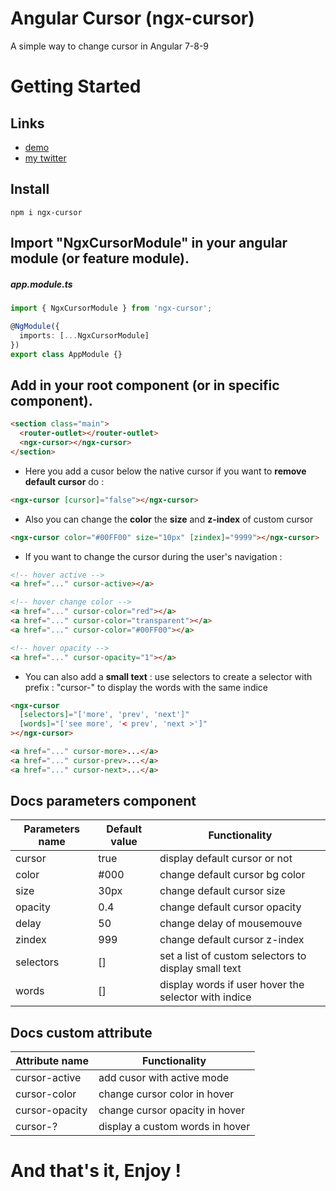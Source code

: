 # Angular Cursor (ngx-cursor)

A simple way to change cursor in Angular 7-8-9

# Getting Started

## Links

- [demo](https://ngx-simple.maximejacquet.fr/cursor)
- [my twitter](https://twitter.com/maxime1jacquet)

## Install

```
npm i ngx-cursor
```

## Import "NgxCursorModule" in your angular module (or feature module).

##### app.module.ts

```ts
import { NgxCursorModule } from 'ngx-cursor';

@NgModule({
  imports: [...NgxCursorModule]
})
export class AppModule {}
```

## Add <ngx-cursor></ngx-cursor> in your root component (or in specific component).

```html
<section class="main">
  <router-outlet></router-outlet>
  <ngx-cursor></ngx-cursor>
</section>
```

- Here you add a cusor below the native cursor if you want to **remove default cursor** do :

```html
<ngx-cursor [cursor]="false"></ngx-cursor>
```

- Also you can change the **color** the **size** and **z-index** of custom cursor

```html
<ngx-cursor color="#00FF00" size="10px" [zindex]="9999"></ngx-cursor>
```

- If you want to change the cursor
  during the user's navigation :

```html
<!-- hover active -->
<a href="..." cursor-active></a>

<!-- hover change color -->
<a href="..." cursor-color="red"></a>
<a href="..." cursor-color="transparent"></a>
<a href="..." cursor-color="#00FF00"></a>

<!-- hover opacity -->
<a href="..." cursor-opacity="1"></a>
```

- You can also add a **small text** : use selectors to create a selector with prefix : "cursor-" to display the words with the same indice

```html
<ngx-cursor
  [selectors]="['more', 'prev', 'next']"
  [words]="['see more', '< prev', 'next >']"
></ngx-cursor>

<a href="..." cursor-more>...</a>
<a href="..." cursor-prev>...</a>
<a href="..." cursor-next>...</a>
```

## Docs parameters component

| Parameters name | Default value | Functionality                                        |
| --------------- | ------------- | ---------------------------------------------------- |
| cursor          | true          | display default cursor or not                        |
| color           | #000          | change default cursor bg color                       |
| size            | 30px          | change default cursor size                           |
| opacity         | 0.4           | change default cursor opacity                        |
| delay           | 50            | change delay of mousemouve                           |
| zindex          | 999           | change default cursor z-index                        |
| selectors       | []            | set a list of custom selectors to display small text |
| words           | []            | display words if user hover the selector with indice |

## Docs custom attribute

| Attribute name | Functionality                   |
| -------------- | ------------------------------- |
| cursor-active  | add cusor with active mode      |
| cursor-color   | change cursor color in hover    |
| cursor-opacity | change cursor opacity in hover  |
| cursor-?       | display a custom words in hover |

# And that's it, Enjoy !
